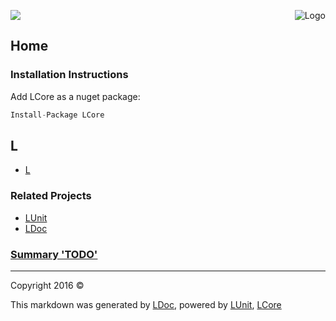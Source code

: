 ![](LCore/L/Content/LCore-banner-large.png "")
<img align="right" src="LCore/L/Content/LCore-logo-small.png" alt="Logo" />

## Home

### Installation Instructions
Add LCore as a nuget package:
```cs
Install-Package LCore
```

## L

 - [L](LCore/L/docs/L.md)

### Related Projects
- [LUnit](https://github.com/CodeSingularity/LUnit) 
- [LDoc](https://github.com/CodeSingularity/LDoc) 

### [Summary &#39;TODO&#39;](LCore/TagSummary_TODO.md)



---

Copyright 2016 &copy; [](LCore/README.md) [](LCore/TableOfContents.md)

This markdown was generated by [LDoc](https://github.com/CodeSingularity/LDoc), powered by [LUnit](https://github.com/CodeSingularity/LUnit), [LCore](https://github.com/CodeSingularity/LCore)
